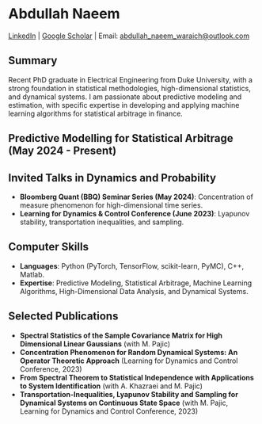 # Abdullah Naeem

[LinkedIn](https://www.linkedin.com/in/muhammad-a-naeem) | [Google Scholar](https://scholar.google.com/citations?user=1bposegAAAAJ&hl=en) | Email: [abdullah_naeem_waraich@outlook.com](mailto:abdullah_naeem_waraich@outlook.com)

## Summary

Recent PhD graduate in Electrical Engineering from Duke University, with a strong foundation in statistical methodologies, high-dimensional statistics, and dynamical systems. I am passionate about predictive modeling and estimation, with specific expertise in developing and applying machine learning algorithms for statistical arbitrage in finance.

## Predictive Modelling for Statistical Arbitrage (May 2024 - Present)

## Invited Talks in Dynamics and Probability

- **Bloomberg Quant (BBQ) Seminar Series (May 2024)**: Concentration of measure phenomenon for high-dimensional time series.
- **Learning for Dynamics & Control Conference (June 2023)**: Lyapunov stability, transportation inequalities, and sampling.

## Computer Skills

- **Languages**: Python (PyTorch, TensorFlow, scikit-learn, PyMC), C++, Matlab.
- **Expertise**: Predictive Modeling, Statistical Arbitrage, Machine Learning Algorithms, High-Dimensional Data Analysis, and Dynamical Systems.

## Selected Publications

- **Spectral Statistics of the Sample Covariance Matrix for High Dimensional Linear Gaussians** (with M. Pajic)
- **Concentration Phenomenon for Random Dynamical Systems: An Operator Theoretic Approach** (Learning for Dynamics and Control Conference, 2023)
- **From Spectral Theorem to Statistical Independence with Applications to System Identification** (with A. Khazraei and M. Pajic)
- **Transportation-Inequalities, Lyapunov Stability and Sampling for Dynamical Systems on Continuous State Space** (with M. Pajic, Learning for Dynamics and Control Conference, 2023)
  

